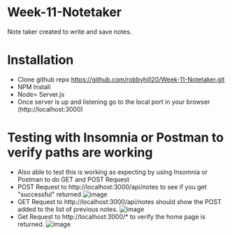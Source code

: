 # Week-11-Notetaker
Note taker created to write and save notes. 
# Installation
 - Clone github repo https://github.com/robbyhill20/Week-11-Notetaker.git
 - NPM Install
 - Node> Server.js 
 - Once server is up and listening go to the local port in your browser (http://localhost:3000)

# Testing with Insomnia or Postman to verify paths are working 
- Also able to test this is working as expecting by using Insomnia or Postman to do GET and POST Request
- POST Request to http://localhost:3000/api/notes to see if you get "successful" returned 
![image](https://user-images.githubusercontent.com/88348635/144678270-324dc398-d386-4e44-980d-c78fada73ff8.png)
- GET Request to   http://localhost:3000/api/notes should show the POST added to the list of previous notes. 
![image](https://user-images.githubusercontent.com/88348635/144678293-5ecc984f-d234-4ea4-8775-587cc0afd1df.png)
- Get Request to  http://localhost:3000/* to verify the home page is returned. 
![image](https://user-images.githubusercontent.com/88348635/144678319-beb2cae5-a283-4a1d-b6a4-e37dd685f760.png)
